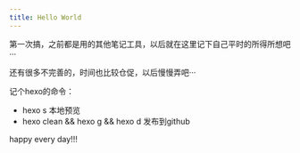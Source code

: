 ```yaml
---
title: Hello World
---
```

第一次搞，之前都是用的其他笔记工具，以后就在这里记下自己平时的所得所想吧···

还有很多不完善的，时间也比较仓促，以后慢慢弄吧···

记个hexo的命令：
  - hexo s 本地预览
  - hexo clean && hexo g && hexo d 发布到github

happy every day!!!